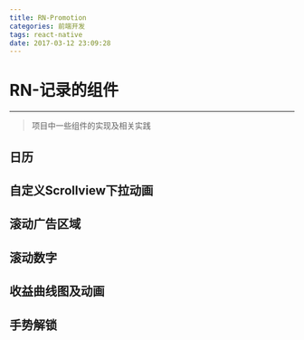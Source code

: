 ```yaml
---
title: RN-Promotion
categories: 前端开发
tags: react-native
date: 2017-03-12 23:09:28
---
```


# RN-记录的组件
***

> 项目中一些组件的实现及相关实践

<!--more-->
## 日历

## 自定义Scrollview下拉动画

## 滚动广告区域

## 滚动数字

## 收益曲线图及动画

## 手势解锁

## 




